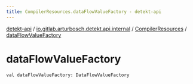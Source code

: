 ```yaml
---
title: CompilerResources.dataFlowValueFactory - detekt-api
---
```


[detekt-api](../../index.html) / [io.gitlab.arturbosch.detekt.api.internal](../index.html) / [CompilerResources](index.html) / [dataFlowValueFactory](./data-flow-value-factory.html)

# dataFlowValueFactory

`val dataFlowValueFactory: DataFlowValueFactory`